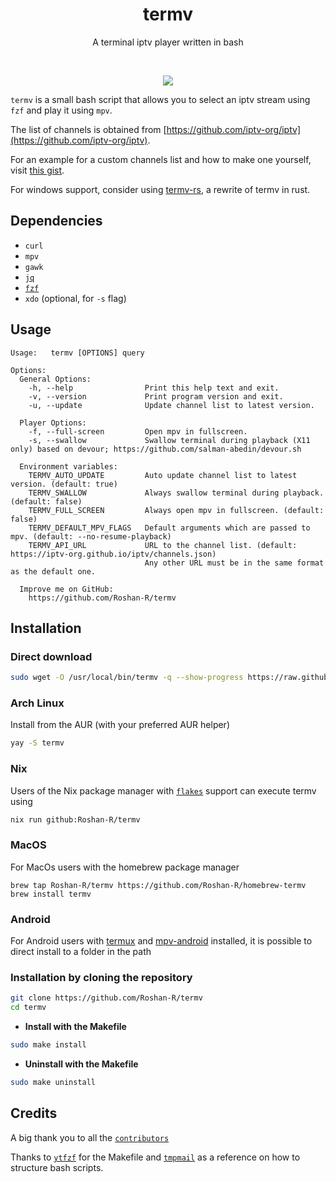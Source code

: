 <h1 align="center">
  termv
</h1>

<p align="center">A terminal iptv player written in bash</p><br>

<p align="center">
  <img src="https://user-images.githubusercontent.com/43182697/129660097-60d91974-06ff-4d11-869d-6ddc6c1aff75.gif">
</p>

`termv` is a small bash script that allows you to select an iptv stream using `fzf` and play it using `mpv`.

The list of channels is obtained from [https://github.com/iptv-org/iptv](https://github.com/iptv-org/iptv).

For an example for a custom channels list and how to make one yourself, visit [this gist](https://gist.github.com/Roshan-R/7eddda0789297d86219fda21876b2632).

For windows support, consider using [termv-rs](https://github.com/Roshan-R/termv-rs), a rewrite of termv in rust.


## Dependencies
- `curl`
- `mpv`
- `gawk`
- [`jq`](https://github.com/stedolan/jq)
- [`fzf`](https://github.com/junegunn/fzf)
- `xdo` (optional, for `-s` flag)

## Usage

```console
Usage:   termv [OPTIONS] query

Options:
  General Options:
    -h, --help                Print this help text and exit.
    -v, --version             Print program version and exit.
    -u, --update              Update channel list to latest version.

  Player Options:
    -f, --full-screen         Open mpv in fullscreen.
    -s, --swallow             Swallow terminal during playback (X11 only) based on devour; https://github.com/salman-abedin/devour.sh

  Environment variables:  
    TERMV_AUTO_UPDATE         Auto update channel list to latest version. (default: true)
    TERMV_SWALLOW             Always swallow terminal during playback. (default: false)
    TERMV_FULL_SCREEN         Always open mpv in fullscreen. (default: false)
    TERMV_DEFAULT_MPV_FLAGS   Default arguments which are passed to mpv. (default: --no-resume-playback)
    TERMV_API_URL             URL to the channel list. (default: https://iptv-org.github.io/iptv/channels.json)
                              Any other URL must be in the same format as the default one.

  Improve me on GitHub:
    https://github.com/Roshan-R/termv
```

## Installation

### Direct download
```sh
sudo wget -O /usr/local/bin/termv -q --show-progress https://raw.githubusercontent.com/Roshan-R/termv/main/termv && sudo chmod +x /usr/local/bin/termv
```

### Arch Linux

Install from the AUR (with your preferred AUR helper)
```sh
yay -S termv
```

### Nix
Users of the Nix package manager with [`flakes`](https://nixos.wiki/wiki/Flakes) support can execute termv using 
```sh
nix run github:Roshan-R/termv
```

### MacOS
For MacOs users with the homebrew package manager

```
brew tap Roshan-R/termv https://github.com/Roshan-R/homebrew-termv
brew install termv
```

### Android
For Android users with [termux](https://termux.org/) and [mpv-android](https://github.com/mpv-android/mpv-android) installed, it is possible to direct install to a folder in the path

### Installation by cloning the repository

```sh
git clone https://github.com/Roshan-R/termv
cd termv
```

+ **Install with the Makefile**

```sh
sudo make install
```

+ **Uninstall with the Makefile**

```sh
sudo make uninstall
```

## Credits
A big thank you to all the [`contributors`](https://github.com/Roshan-R/termv/graphs/contributors)

Thanks to [`ytfzf`](https://github.com/pystardust/ytfzf) for the Makefile and
[`tmpmail`](https://github.com/sdushantha/tmpmail) as a reference on how to structure bash scripts. 
